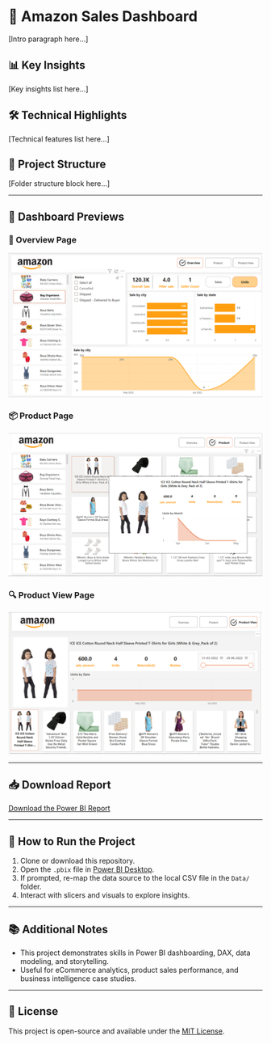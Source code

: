# 🛒 Amazon Sales Dashboard

[Intro paragraph here...]

## 📊 **Key Insights**
[Key insights list here...]

## 🛠️ **Technical Highlights**
[Technical features list here...]

## 📁 **Project Structure**
[Folder structure block here...]

---

## 📸 **Dashboard Previews**

### 🧾 Overview Page

![Overview](./Overview.png)

### 📦 Product Page

![Product](./Product.png)

### 🔍 Product View Page

![Product View](./Product_view.png)

---

## 📥 **Download Report**
[Download the Power BI Report](./Report/Amazon_file.pbix)

---

## 🚀 **How to Run the Project**

1. Clone or download this repository.
2. Open the `.pbix` file in [Power BI Desktop](https://powerbi.microsoft.com/desktop).
3. If prompted, re-map the data source to the local CSV file in the `Data/` folder.
4. Interact with slicers and visuals to explore insights.

---

## 📚 **Additional Notes**

- This project demonstrates skills in Power BI dashboarding, DAX, data modeling, and storytelling.
- Useful for eCommerce analytics, product sales performance, and business intelligence case studies.

---

## 📄 License

This project is open-source and available under the [MIT License](./LICENSE).
